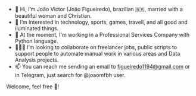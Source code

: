 - 👋 Hi, I’m João Victor (João Figueiredo), brazilian 🇧🇷, married with a beautiful woman and Christian.
- 👀 I’m interested in technology, sports, games, travell, and all good and iluminated things.
- 🌱 At the moment, I'm working in a Professional Services Company with Python language.
- 🧑‍🤝‍🧑 I’m looking to collaborate on freelancer jobs, public scripts to support people to automate manual work in various areas and Data Analysis projects.
- 📫 You can reach me sending an email to figueiredo1194@gmail.com or in Telegram, just search for @joaomfbh user.

Welcome, feel free 🍻!

<!---
joaomfbh/joaomfbh is a ✨ special ✨ repository because its `README.md` (this file) appears on your GitHub profile.
You can click the Preview link to take a look at your changes.
--->
